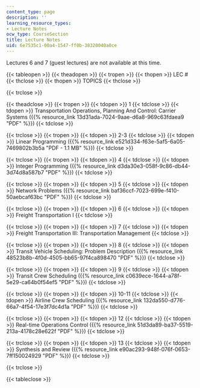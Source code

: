 ```yaml
---
content_type: page
description: ''
learning_resource_types:
- Lecture Notes
ocw_type: CourseSection
title: Lecture Notes
uid: 6e7535c1-00a4-1547-ff0b-38320040a0ce
---
```


Lectures 6 and 7 (guest lectures) are not available at this time.

{{< tableopen >}}
{{< theadopen >}}
{{< tropen >}}
{{< thopen >}}
LEC #
{{< thclose >}}
{{< thopen >}}
TOPICS
{{< thclose >}}

{{< trclose >}}

{{< theadclose >}}
{{< tropen >}}
{{< tdopen >}}
1
{{< tdclose >}}
{{< tdopen >}}
Transportation Operations, Planning And Control: Carrier Systems ({{% resource_link 13d31ada-7024-9aae-d6a8-969c63fdaea9 "PDF" %}})
{{< tdclose >}}

{{< trclose >}}
{{< tropen >}}
{{< tdopen >}}
2-3
{{< tdclose >}}
{{< tdopen >}}
Linear Programming ({{% resource_link e521d334-f63e-5af5-6a05-7469802b3b5a "PDF - 1.1 MB" %}})
{{< tdclose >}}

{{< trclose >}}
{{< tropen >}}
{{< tdopen >}}
4
{{< tdclose >}}
{{< tdopen >}}
Integer Programming ({{% resource_link d3da30e3-058f-9c86-db44-3d74d8a587b7 "PDF" %}})
{{< tdclose >}}

{{< trclose >}}
{{< tropen >}}
{{< tdopen >}}
5
{{< tdclose >}}
{{< tdopen >}}
Network Problems ({{% resource_link baf36ccf-7023-699e-f410-50aebcaf63bc "PDF" %}})
{{< tdclose >}}

{{< trclose >}}
{{< tropen >}}
{{< tdopen >}}
6
{{< tdclose >}}
{{< tdopen >}}
Freight Transportation I
{{< tdclose >}}

{{< trclose >}}
{{< tropen >}}
{{< tdopen >}}
7
{{< tdclose >}}
{{< tdopen >}}
Freight Transportation III: Transportation Management
{{< tdclose >}}

{{< trclose >}}
{{< tropen >}}
{{< tdopen >}}
8
{{< tdclose >}}
{{< tdopen >}}
Transit Vehicle Scheduling: Problem Description ({{% resource_link 48523b8b-4f0d-4505-bb65-97f4ca898470 "PDF" %}})
{{< tdclose >}}

{{< trclose >}}
{{< tropen >}}
{{< tdopen >}}
9
{{< tdclose >}}
{{< tdopen >}}
Transit Crew Scheduling ({{% resource_link c0639ece-1644-a78f-5e29-ca64b0f54ef5 "PDF" %}})
{{< tdclose >}}

{{< trclose >}}
{{< tropen >}}
{{< tdopen >}}
10-11
{{< tdclose >}}
{{< tdopen >}}
Airline Crew Scheduling ({{% resource_link 132da550-d776-66a7-4f54-17e3f7dc4d1a "PDF" %}})
{{< tdclose >}}

{{< trclose >}}
{{< tropen >}}
{{< tdopen >}}
12
{{< tdclose >}}
{{< tdopen >}}
Real-time Operations Control ({{% resource_link 51d3da89-ba37-5519-213a-4178c28e622f "PDF" %}})
{{< tdclose >}}

{{< trclose >}}
{{< tropen >}}
{{< tdopen >}}
13
{{< tdclose >}}
{{< tdopen >}}
Synthesis and Review ({{% resource_link e90ac293-948f-076f-0653-7ff150024929 "PDF" %}})
{{< tdclose >}}

{{< trclose >}}

{{< tableclose >}}